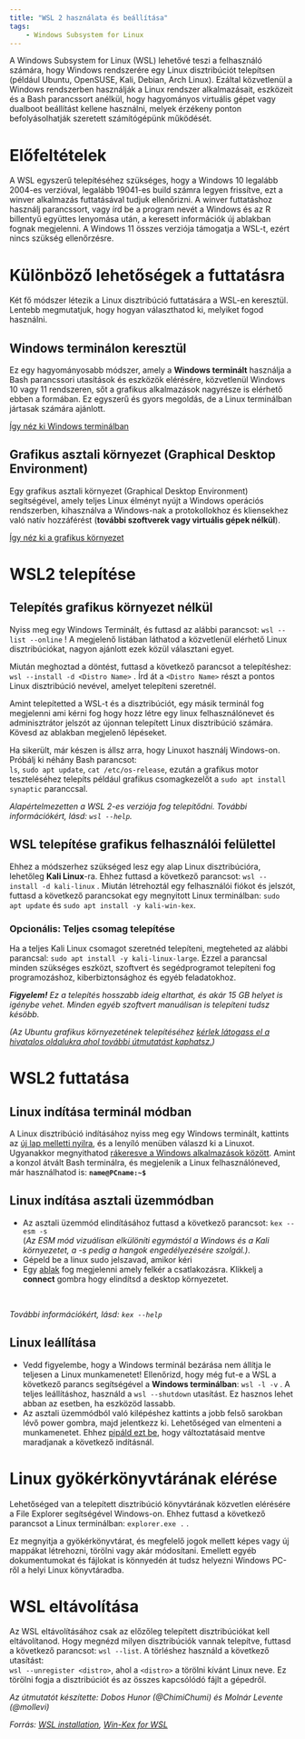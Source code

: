 ```yaml
---
title: "WSL 2 használata és beállítása"
tags:
    - Windows Subsystem for Linux
---
```


A Windows Subsystem for Linux (WSL) lehetővé teszi a felhasználó számára, hogy Windows rendszerére egy Linux disztribúciót telepítsen (például Ubuntu, OpenSUSE, Kali, Debian, Arch Linux). Ezáltal közvetlenül a Windows rendszerben használják a Linux rendszer alkalmazásait, eszközeit és a Bash parancssort anélkül, hogy hagyományos virtuális gépet vagy dualboot beállítást kellene használni, melyek érzékeny ponton befolyásolhatják szeretett számítógépünk működését.

# Előfeltételek

A WSL egyszerű telepítéséhez szükséges, hogy a Windows 10 legalább 2004-es verzióval, legalább 19041-es build számra legyen frissítve, ezt a winver alkalmazás futtatásával tudjuk ellenőrizni. A winver futtatáshoz használj parancssort, vagy írd be a program nevét a Windows és az R billentyű együttes lenyomása után, a keresett információk új ablakban fognak megjelenni. A Windows 11 összes verziója támogatja a WSL-t, ezért nincs szükség ellenőrzésre.

# Különböző lehetőségek a futtatásra

Két fő módszer létezik a Linux disztribúció futtatására a WSL-en keresztül. Lentebb megmutatjuk, hogy hogyan választhatod ki, melyiket fogod használni.

## Windows terminálon keresztül

Ez egy hagyományosabb módszer, amely a **Windows terminált** használja a Bash parancssori utasítások és eszközök elérésére, közvetlenül Windows 10 vagy 11 rendszeren, sőt a grafikus alkalmazások nagyrésze is elérhető ebben a formában. Ez egyszerű és gyors megoldás, de a Linux terminálban jártasak számára ajánlott.

 [Így néz ki Windows terminálban](./screenshots/console.png)

## Grafikus asztali környezet (Graphical Desktop Environment)
Egy grafikus asztali környezet (Graphical Desktop Environment) segítségével, amely teljes Linux élményt nyújt a Windows operációs rendszerben, kihasználva a Windows-nak a protokollokhoz és kliensekhez való natív hozzáférést (**további szoftverek vagy virtuális gépek nélkül**).
 
 [Így néz ki a grafikus környezet](./screenshots/desktop.png)

# WSL2 telepítése

## Telepítés grafikus környezet nélkül

Nyiss meg egy Windows Terminált, és futtasd az alábbi parancsot: `wsl --list --online` ! A megjelenő listában láthatod a közvetlenül elérhető Linux disztribúciókat, nagyon ajánlott ezek közül választani egyet.

Miután meghoztad a döntést, futtasd a következő parancsot a telepítéshez: <br>
`wsl --install -d <Distro Name>` . Írd át a `<Distro Name>` részt a pontos Linux disztribúció nevével, amelyet telepíteni szeretnél.

Amint telepítetted a WSL-t és a disztribúciót, egy másik terminál fog megjelenni ami kérni fog hogy hozz létre egy linux felhasználónevet és adminisztrátor jelszót az újonnan telepített Linux disztribúció számára. Kövesd az ablakban megjelenő lépéseket.

Ha sikerült, már készen is állsz arra, hogy Linuxot használj Windows-on. Próbálj ki néhány Bash parancsot: <br>
`ls`, `sudo apt update`, `cat /etc/os-release`, ezután a grafikus motor teszteléséhez telepíts például grafikus csomagkezelőt a `sudo apt install synaptic` paranccsal.

*Alapértelmezetten a WSL 2-es verziója fog telepítődni. További információkért, lásd: `wsl --help`.*

## WSL telepítése grafikus felhasználói felülettel
Ehhez a módszerhez szükséged lesz egy alap Linux disztribúcióra, lehetőleg **Kali Linux**-ra. Ehhez futtasd a következő parancsot: `wsl --install -d kali-linux` . Miután létrehoztál egy felhasználói fiókot és jelszót, futtasd a következő parancsokat egy megnyitott Linux terminálban: `sudo apt update` és `sudo apt install -y kali-win-kex`.

### Opcionális: Teljes csomag telepítése
Ha a teljes Kali Linux csomagot szeretnéd telepíteni, megteheted az alábbi parancsal:
`sudo apt install -y kali-linux-large`. Ezzel a parancsal minden szükséges eszközt, szoftvert és segédprogramot telepíteni fog programozáshoz, kiberbiztonsághoz és egyéb feladatokhoz.

***Figyelem!*** *Ez a telepítés hosszabb ideig eltarthat, és akár 15 GB helyet is igénybe vehet. Minden egyéb szoftvert manuálisan is telepíteni tudsz késöbb.*
 

*(Az Ubuntu grafikus környezetének telepítéséhez [kérlek látogass el a hivatalos oldalukra ahol további útmutatást kaphatsz.](https://ubuntu.com/tutorials/install-ubuntu-on-wsl2-on-windows-11-with-gui-support#1-overview))*

# WSL2 futtatása

## Linux indítása terminál módban
A Linux disztribúció indításához nyiss meg egy Windows terminált, kattints az [új lap melletti nyilra](./screenshots/starting-linux.png), és a lenyíló menüben válaszd ki a Linuxot. Ugyanakkor megnyithatod 
 [rákeresve a Windows alkalmazások között](./screenshots/search.png).
Amint a konzol átvált Bash terminálra, és megjelenik a Linux felhasználóneved, már használhatod is:
**`name@PCname:~$`**

## Linux indítása asztali üzemmódban
 
- Az asztali üzemmód elindításához futtasd a következő parancsot: `kex --esm -s` <br> (*Az ESM mód vizuálisan elkülöníti egymástól a Windows és a Kali környezetet, a -s pedig a hangok engedélyezésére szolgál.)*. 
- Gépeld be a linux sudo jelszavad, amikor kéri
- Egy [ablak](https://www.kali.org/docs/wsl/win-kex-esm/RDP-Message-1.png) fog megjelenni amely felkér a csatlakozásra. Klikkelj a **connect** gombra hogy elindítsd a desktop környezetet.
<br>

*További információkért, lásd: `kex --help`*

## Linux leállítása
- Vedd figyelembe, hogy a Windows terminál bezárása nem állítja le teljesen a Linux munkamenetet! Ellenőrizd, hogy még fut-e a WSL a következő parancs segítségével a **Windows terminálban**: 
`wsl -l -v` . A teljes leállításhoz, használd a `wsl --shutdown` utasítást. Ez hasznos lehet abban az esetben, ha eszközöd lassabb.
- Az asztali üzemmódból való kilépéshez kattints a jobb felső sarokban lévő power gombra, majd jelentkezz ki. Lehetőséged van elmenteni a munkamenetet. Ehhez [pipáld ezt be](./screenshots/logout.png), hogy változtatásaid mentve maradjanak a következő indításnál.

# Linux gyökérkönyvtárának elérése

Lehetőséged van a telepített disztribúció könyvtárának közvetlen elérésére a File Explorer segítségével Windows-on. Ehhez futtasd a következő parancsot a Linux terminálban: `explorer.exe .` . 

Ez megnyitja a gyökérkönyvtárat, és megfelelő jogok mellett képes vagy új mappákat létrehozni, törölni vagy akár módosítani. Emellett egyéb dokumentumokat és fájlokat is könnyedén át tudsz helyezni Windows PC-ről a helyi Linux könyvtáradba.

# WSL eltávolítása
Az WSL eltávolításához csak az előzőleg telepített disztribúciókat kell eltávolítanod. Hogy megnézd milyen disztribúciók vannak telepítve, futtasd a következő parancsot:
`wsl --list`. A törléshez használd a következő utasítást: <br> `wsl --unregister <distro>`, ahol a `<distro>` a törölni kívánt Linux neve. Ez törölni fogja a disztribúciót és az összes kapcsólódó fájlt a gépedről.


_Az útmutatót készítette: Dobos Hunor (@ChimiChumi) és Molnár Levente (@mollevi)_

_Forrás: [WSL installation](https://learn.microsoft.com/en-us/windows/wsl/install), [Win-Kex for WSL](https://www.kali.org/docs/wsl/win-kex/)_
